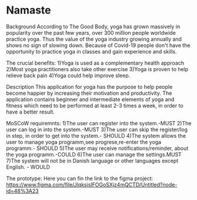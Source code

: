 # Namaste
Background
According to The Good Body, yoga has grown massively in popularity over the past few years, over 300 million people worldwide practice yoga.
Thus the value of the yoga industry growing annually and shows no sign of slowing down.
Because of Covid-19 people don't have the opportunity to practice yoga in classes and gain experience and skills.

The crucial benefits:
1)Yoga is used as a complementary health approach
2)Most yoga practitioners also take other exercise
3)Yoga is proven to help relieve back pain
4)Yoga could help improve sleep.

Description
This application for yoga has the purpose to help people become happier by increasing their motivation and productivity.
The application contains beginner and intermediate elements of yoga and fitness which need to be performed at least 2-3 times a week, in order to have a better result.

MoSCoW requiremnts:
1)The user can register into the system.-MUST
2)The user can log in into the system.-MUST
3)The user can skip the register/log in step, in order to get into the system.- SHOULD
4)The system allows the user to manage yoga programm,see progrese,re-enter the yoga programm.- SHOULD
5)The user may receive notifications/reminder, about the yoga programm.-COULD
6)The user can manage the settings.MUST
7)The system will not be in Danish language or other languages except English. - WOULD


The prototype:
Here you can fin the link to the figma project:
https://www.figma.com/file/JlqksjsIFOGoSXjz4mQCTD/Untitled?node-id=48%3A23

